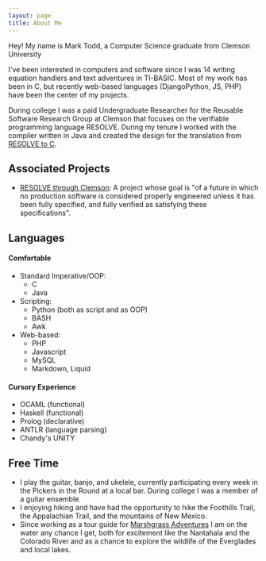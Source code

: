 ```yaml
---
layout: page
title: About Me
---
```


<p class="message">
  Hey! My name is Mark Todd, a Computer Science graduate from Clemson University
</p>

I've been interested in computers and software since I was 14 writing equation handlers and text adventures in TI-BASIC. Most of my work has been in C, but recently web-based languages (DjangoPython, JS, PHP) have been the center of my projects. 

During college I was a paid Undergraduate Researcher for the Reusable Software Research Group at Clemson that focuses on the verifiable programming language RESOLVE. During my tenure I worked with the compiler written in Java and created the design for the translation from [RESOLVE to C](https://github.com/30percent/C-Translation).

## Associated Projects
* [RESOLVE through Clemson](http://www.cs.clemson.edu/resolve/): A project whose goal is "of a future in which no production software is considered properly engineered unless it has been fully specified, and fully verified as satisfying these specifications".

## Languages
#### Comfortable
* Standard Imperative/OOP:
  * C
  * Java
* Scripting:
  * Python (both as script and as OOP)
  * BASH
  * Awk
* Web-based:
  * PHP
  * Javascript
  * MySQL
  * Markdown, Liquid
#### Cursory Experience
* OCAML (functional)
* Haskell (functional)
* Prolog (declarative)
* ANTLR (language parsing)
* Chandy's UNITY

## Free Time
* I play the guitar, banjo, and ukelele, currently participating every week in the Pickers in the Round at a local bar. During college I was a member of a guitar ensemble.
* I enjoying hiking and have had the opportunity to hike the Foothills Trail, the Appalachian Trail, and the mountains of New Mexico.
* Since working as a tour guide for [Marshgrass Adventures](http://www.marshgrassadventures.com/) I am on the water any chance I get, both for excitement like the Nantahala and the Colorado River and as a chance to explore the wildlife of the Everglades and local lakes.